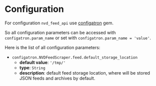 # Configuration

For configuration `nvd_feed_api` use [configatron](https://github.com/markbates/configatron) gem.

So all configuration parameters can be accessed with `configatron.param_name` or set with `configatron.param_name = 'value'`.

Here is the list of all configuration parameters:
+ `configatron.NVDFeedScraper.feed.default_storage_location` <span id="configatron_NVDFeedScraper_feed_default_storage_location"></span>
  - **default value**: `'/tmp/'`
  - **type**: `String`
  - **description**: default feed storage location, where will be stored JSON feeds and archives by default.

